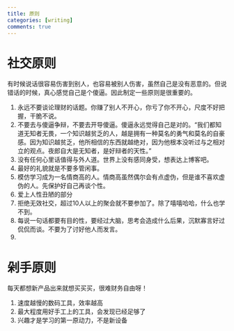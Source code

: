 ```yaml
---
title: 原则
categories: [writing]
comments: true
---
```

# 社交原则

有时候说话很容易伤害到别人，也容易被别人伤害，虽然自己是没有恶意的。但说错话的时候，真心感觉自己是个傻逼。因此制定一些原则是很重要的。

1. 永远不要谈论理财的话题。你赚了别人不开心，你亏了你不开心，尺度不好把握，干脆不说。
2. 不要去与傻逼争辩，不要去开导傻逼。傻逼永远觉得自己是对的。“我们都知道无知者无畏，一个知识越贫乏的人，越是拥有一种莫名的勇气和莫名的自豪感。因为知识越贫乏，他所相信的东西就越绝对，因为他根本没听过与之相对立的观点。夜郎自大是无知者，是好辩者的天性。”
3. 没有任何心里话值得与外人道。世界上没有感同身受，想表达上博客吧。
4. 最好的礼貌就是不要多管闲事。
5. 模仿学习成为一名情商高的人。情商高虽然偶尔会有点虚伪，但是谁不喜欢虚伪的人。先保护好自己再谈个性。
6. 爱上人性丑陋的部分
7. 拒绝无效社交，超过10人以上的聚会就不要参加了。除了嘻嘻哈哈，什么也学不到。
8. 每说一句话都要有目的性，要经过大脑，思考会造成什么后果，沉默寡言好过侃侃而谈。不要为了讨好他人而发言。
9. 

# 剁手原则

每天都想新产品出来就想买买买，很难财务自由呀！

1. 速度越慢的数码工具，效率越高
2. 最大程度用好手工上的工具，会发现已经足够了
3. 兴趣才是学习的第一原动力，不是新设备






